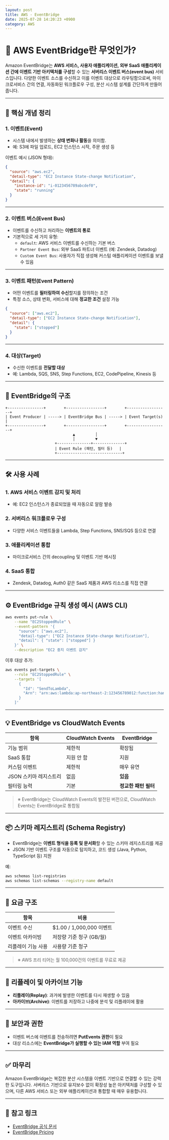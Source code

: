 ```yaml
---
layout: post
title: AWS - EventBridge
date: 2025-07-28 14:20:23 +0900
category: AWS
---
```

# 🌉 AWS EventBridge란 무엇인가?

Amazon EventBridge는 **AWS 서비스, 사용자 애플리케이션, 외부 SaaS 애플리케이션 간에 이벤트 기반 아키텍처를 구성**할 수 있는 **서버리스 이벤트 버스(event bus)** 서비스입니다. 다양한 이벤트 소스를 수신하고 이를 이벤트 대상으로 라우팅함으로써, 마이크로서비스 간의 연결, 자동화된 워크플로우 구성, 분산 시스템 설계를 간단하게 만들어줍니다.

---

## 📌 핵심 개념 정리

### 1. 이벤트(Event)
- 시스템 내에서 발생하는 **상태 변화나 활동**을 의미함.
- 예: S3에 파일 업로드, EC2 인스턴스 시작, 주문 생성 등

이벤트 예시 (JSON 형태):
```json
{
  "source": "aws.ec2",
  "detail-type": "EC2 Instance State-change Notification",
  "detail": {
    "instance-id": "i-0123456789abcdef0",
    "state": "running"
  }
}
```

---

### 2. 이벤트 버스(Event Bus)
- 이벤트를 수신하고 처리하는 **이벤트의 통로**
- 기본적으로 세 가지 유형:
  - `default`: AWS 서비스 이벤트를 수신하는 기본 버스
  - `Partner Event Bus`: 외부 SaaS 파트너 이벤트 (예: Zendesk, Datadog)
  - `Custom Event Bus`: 사용자가 직접 생성해 커스텀 애플리케이션 이벤트를 보낼 수 있음

---

### 3. 이벤트 패턴(Event Pattern)
- 어떤 이벤트를 **필터링하여 수신**할지를 정의하는 조건
- 특정 소스, 상태 변화, 서비스에 대해 **정교한 조건** 설정 가능

```json
{
  "source": ["aws.ec2"],
  "detail-type": ["EC2 Instance State-change Notification"],
  "detail": {
    "state": ["stopped"]
  }
}
```

---

### 4. 대상(Target)
- 수신한 이벤트를 **전달할 대상**
- 예: Lambda, SQS, SNS, Step Functions, EC2, CodePipeline, Kinesis 등

---

## 📐 EventBridge의 구조

```text
+----------------+        +-----------------+        +------------------+
| Event Producer | -----> | EventBridge Bus | -----> | Event Target(s)  |
+----------------+        +-----------------+        +------------------+
                              ▲         │
                              │         ▼
                      +---------------+--------------+
                      | Event Rule (패턴, 필터 등)   |
                      +-----------------------------+
```

---

## 🛠️ 사용 사례

### 1. AWS 서비스 이벤트 감지 및 처리
- 예: EC2 인스턴스가 종료되었을 때 자동으로 알람 발송

### 2. 서버리스 워크플로우 구성
- 다양한 서비스 이벤트들을 Lambda, Step Functions, SNS/SQS 등으로 연결

### 3. 애플리케이션 통합
- 마이크로서비스 간의 decoupling 및 이벤트 기반 메시징

### 4. SaaS 통합
- Zendesk, Datadog, Auth0 같은 SaaS 제품과 AWS 리소스를 직접 연결

---

## ⚙️ EventBridge 규칙 생성 예시 (AWS CLI)

```bash
aws events put-rule \
    --name "EC2StoppedRule" \
    --event-pattern '{
      "source": ["aws.ec2"],
      "detail-type": ["EC2 Instance State-change Notification"],
      "detail": { "state": ["stopped"] }
    }' \
    --description "EC2 중지 이벤트 감지"
```

이후 대상 추가:
```bash
aws events put-targets \
    --rule "EC2StoppedRule" \
    --targets '[
      {
        "Id": "SendToLambda",
        "Arn": "arn:aws:lambda:ap-northeast-2:123456789012:function:handleEC2Stopped"
      }
    ]'
```

---

## 💡 EventBridge vs CloudWatch Events

| 항목                    | CloudWatch Events | EventBridge         |
|------------------------|-------------------|---------------------|
| 기능 범위               | 제한적            | 확장됨              |
| SaaS 통합              | 지원 안 함        | 지원                |
| 커스텀 이벤트           | 제한적            | 매우 유연           |
| JSON 스키마 레지스트리 | 없음              | **있음**            |
| 필터링 능력            | 기본              | **정교한 패턴 필터**|

> ※ EventBridge는 CloudWatch Events의 발전된 버전으로, CloudWatch Events는 EventBridge로 통합됨

---

## 📦 스키마 레지스트리 (Schema Registry)

- EventBridge는 **이벤트 형식을 등록 및 문서화**할 수 있는 스키마 레지스트리를 제공
- JSON 기반 이벤트 구조를 자동으로 탐지하고, 코드 생성 (Java, Python, TypeScript 등) 지원

예:
```bash
aws schemas list-registries
aws schemas list-schemas --registry-name default
```

---

## 💸 요금 구조

| 항목               | 비용 |
|--------------------|------|
| 이벤트 수신         | $1.00 / 1,000,000 이벤트 |
| 이벤트 아카이빙      | 저장량 기준 청구 (GB/월) |
| 리플레이 기능 사용   | 사용량 기준 청구        |

> ※ AWS 프리 티어는 월 100,000건의 이벤트를 무료로 제공

---

## 🧪 리플레이 및 아카이브 기능

- **리플레이(Replay)**: 과거에 발생한 이벤트를 다시 재생할 수 있음
- **아카이브(Archive)**: 이벤트를 저장하고 나중에 분석 및 리플레이에 활용

---

## 🔐 보안과 권한

- 이벤트 버스에 이벤트를 전송하려면 **PutEvents 권한**이 필요
- 대상 리소스에는 **EventBridge가 실행할 수 있는 IAM 역할** 부여 필요

---

## ✅ 마무리

Amazon EventBridge는 복잡한 분산 시스템을 이벤트 기반으로 연결할 수 있는 강력한 도구입니다. 서버리스 기반으로 유지보수 없이 확장성 높은 아키텍처를 구성할 수 있으며, 다른 AWS 서비스 또는 외부 애플리케이션과 통합할 때 매우 유용합니다.

---

## 📎 참고 링크

- [EventBridge 공식 문서](https://docs.aws.amazon.com/eventbridge/latest/userguide/what-is-amazon-eventbridge.html)
- [EventBridge Pricing](https://aws.amazon.com/eventbridge/pricing/)